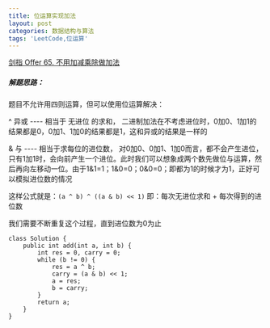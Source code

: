 ```yaml
---
title: 位运算实现加法
layout: post
categories: 数据结构与算法
tags: 'LeetCode,位运算'
---
```

[剑指 Offer 65. 不用加减乘除做加法](https://leetcode-cn.com/problems/bu-yong-jia-jian-cheng-chu-zuo-jia-fa-lcof/)

##### 解题思路：
题目不允许用四则运算，但可以使用位运算解决： 

^ 异或 ---- 相当于 无进位 的求和， 二进制加法在不考虑进位时，0加0、1加1的结果都是0，0加1、1加0的结果都是1，这和异或的结果是一样的

& 与 ---- 相当于求每位的进位数， 对0加0、0加1、1加0而言，都不会产生进位，只有1加1时，会向前产生一个进位。此时我们可以想象成两个数先做位与运算，然后再向左移动一位。由于1&1=1；1&0=0；0&0=0；即都为1的时候才为1，正好可以模拟进位数的情况

这样公式就是：`(a ^ b) ^ ((a & b) << 1)` 即：每次无进位求和 + 每次得到的进位数 
 
我们需要不断重复这个过程，直到进位数为0为止
 

    class Solution {
        public int add(int a, int b) {
            int res = 0, carry = 0;
            while (b != 0) {
                res = a ^ b;
                carry = (a & b) << 1;
                a = res;
                b = carry;
            }
            return a;  
        }
    }